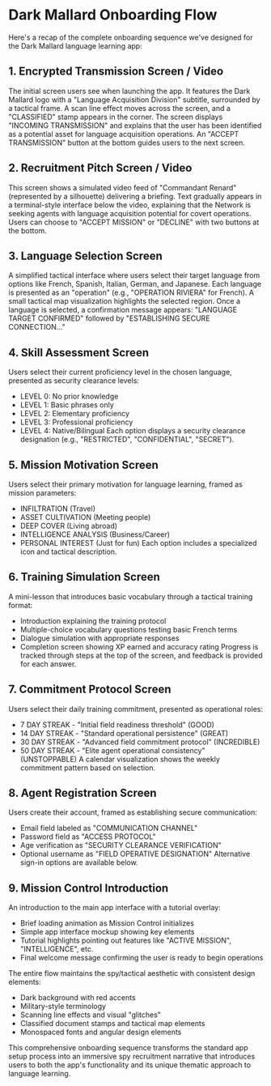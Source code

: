 # Dark Mallard Onboarding Flow

Here's a recap of the complete onboarding sequence we've designed for the Dark Mallard language learning app:

## 1. Encrypted Transmission Screen / Video
The initial screen users see when launching the app. It features the Dark Mallard logo with a "Language Acquisition Division" subtitle, surrounded by a tactical frame. A scan line effect moves across the screen, and a "CLASSIFIED" stamp appears in the corner. The screen displays "INCOMING TRANSMISSION" and explains that the user has been identified as a potential asset for language acquisition operations. An "ACCEPT TRANSMISSION" button at the bottom guides users to the next screen.

## 2. Recruitment Pitch Screen / Video
This screen shows a simulated video feed of "Commandant Renard" (represented by a silhouette) delivering a briefing. Text gradually appears in a terminal-style interface below the video, explaining that the Network is seeking agents with language acquisition potential for covert operations. Users can choose to "ACCEPT MISSION" or "DECLINE" with two buttons at the bottom.

## 3. Language Selection Screen
A simplified tactical interface where users select their target language from options like French, Spanish, Italian, German, and Japanese. Each language is presented as an "operation" (e.g., "OPERATION RIVIERA" for French). A small tactical map visualization highlights the selected region. Once a language is selected, a confirmation message appears: "LANGUAGE TARGET CONFIRMED" followed by "ESTABLISHING SECURE CONNECTION..."

## 4. Skill Assessment Screen
Users select their current proficiency level in the chosen language, presented as security clearance levels:
- LEVEL 0: No prior knowledge
- LEVEL 1: Basic phrases only
- LEVEL 2: Elementary proficiency
- LEVEL 3: Professional proficiency
- LEVEL 4: Native/Bilingual
Each option displays a security clearance designation (e.g., "RESTRICTED", "CONFIDENTIAL", "SECRET").

## 5. Mission Motivation Screen
Users select their primary motivation for language learning, framed as mission parameters:
- INFILTRATION (Travel)
- ASSET CULTIVATION (Meeting people)
- DEEP COVER (Living abroad)
- INTELLIGENCE ANALYSIS (Business/Career)
- PERSONAL INTEREST (Just for fun)
Each option includes a specialized icon and tactical description.

## 6. Training Simulation Screen
A mini-lesson that introduces basic vocabulary through a tactical training format:
- Introduction explaining the training protocol
- Multiple-choice vocabulary questions testing basic French terms
- Dialogue simulation with appropriate responses
- Completion screen showing XP earned and accuracy rating
Progress is tracked through steps at the top of the screen, and feedback is provided for each answer.

## 7. Commitment Protocol Screen
Users select their daily training commitment, presented as operational roles:
- 7 DAY STREAK - "Initial field readiness threshold" (GOOD)
- 14 DAY STREAK - "Standard operational persistence" (GREAT)
- 30 DAY STREAK - "Advanced field commitment protocol" (INCREDIBLE)
- 50 DAY STREAK - "Elite agent operational consistency" (UNSTOPPABLE)
A calendar visualization shows the weekly commitment pattern based on selection.

## 8. Agent Registration Screen
Users create their account, framed as establishing secure communication:
- Email field labeled as "COMMUNICATION CHANNEL"
- Password field as "ACCESS PROTOCOL"
- Age verification as "SECURITY CLEARANCE VERIFICATION"
- Optional username as "FIELD OPERATIVE DESIGNATION"
Alternative sign-in options are available below.

## 9. Mission Control Introduction
An introduction to the main app interface with a tutorial overlay:
- Brief loading animation as Mission Control initializes
- Simple app interface mockup showing key elements
- Tutorial highlights pointing out features like "ACTIVE MISSION", "INTELLIGENCE", etc.
- Final welcome message confirming the user is ready to begin operations

The entire flow maintains the spy/tactical aesthetic with consistent design elements:
- Dark background with red accents
- Military-style terminology
- Scanning line effects and visual "glitches"
- Classified document stamps and tactical map elements
- Monospaced fonts and angular design elements

This comprehensive onboarding sequence transforms the standard app setup process into an immersive spy recruitment narrative that introduces users to both the app's functionality and its unique thematic approach to language learning.
